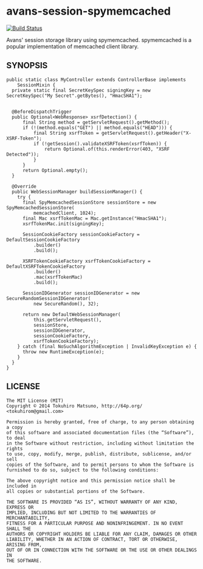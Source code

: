 # avans-session-spymemcached

[![Build Status](https://travis-ci.org/tokuhirom/avans-session-spymemcached.svg?branch=master)](https://travis-ci.org/tokuhirom/avans-session-spymemcached)

Avans' session storage library using spymemcached.
spymemcached is a popular implementation of memcached client library.

## SYNOPSIS

    public static class MyController extends ControllerBase implements
        SessionMixin {
      private static final SecretKeySpec signingKey = new SecretKeySpec("My Secret".getBytes(), "HmacSHA1");

      
      @BeforeDispatchTrigger
      public Optional<WebResponse> xsrfDetection() {
          final String method = getServletRequest().getMethod();
          if (!(method.equals("GET") || method.equals("HEAD"))) {
              final String xsrfToken = getServletRequest().getHeader("X-XSRF-Token");
              if (!getSession().validateXSRFToken(xsrfToken)) {
                  return Optional.of(this.renderError(403, "XSRF Detected"));
              }
          }
          return Optional.empty();
      }

      @Override
      public WebSessionManager buildSessionManager() {
        try {
          final SpyMemcachedSessionStore sessionStore = new SpyMemcachedSessionStore(
              memcachedClient, 1024);
          final Mac xsrfTokenMac = Mac.getInstance("HmacSHA1");
          xsrfTokenMac.init(signingKey);

          SessionCookieFactory sessionCookieFactory = DefaultSessionCookieFactory
              .builder()
              .build();

          XSRFTokenCookieFactory xsrfTokenCookieFactory = DefaultXSRFTokenCookieFactory
              .builder()
              .mac(xsrfTokenMac)
              .build();

          SessionIDGenerator sessionIDGenerator = new SecureRandomSessionIDGenerator(
              new SecureRandom(), 32);

          return new DefaultWebSessionManager(
              this.getServletRequest(),
              sessionStore,
              sessionIDGenerator,
              sessionCookieFactory,
              xsrfTokenCookieFactory);
        } catch (final NoSuchAlgorithmException | InvalidKeyException e) {
          throw new RuntimeException(e);
        }
      }
    }

## LICENSE

    The MIT License (MIT)
    Copyright © 2014 Tokuhiro Matsuno, http://64p.org/ <tokuhirom@gmail.com>

    Permission is hereby granted, free of charge, to any person obtaining a copy
    of this software and associated documentation files (the “Software”), to deal
    in the Software without restriction, including without limitation the rights
    to use, copy, modify, merge, publish, distribute, sublicense, and/or sell
    copies of the Software, and to permit persons to whom the Software is
    furnished to do so, subject to the following conditions:

    The above copyright notice and this permission notice shall be included in
    all copies or substantial portions of the Software.

    THE SOFTWARE IS PROVIDED “AS IS”, WITHOUT WARRANTY OF ANY KIND, EXPRESS OR
    IMPLIED, INCLUDING BUT NOT LIMITED TO THE WARRANTIES OF MERCHANTABILITY,
    FITNESS FOR A PARTICULAR PURPOSE AND NONINFRINGEMENT. IN NO EVENT SHALL THE
    AUTHORS OR COPYRIGHT HOLDERS BE LIABLE FOR ANY CLAIM, DAMAGES OR OTHER
    LIABILITY, WHETHER IN AN ACTION OF CONTRACT, TORT OR OTHERWISE, ARISING FROM,
    OUT OF OR IN CONNECTION WITH THE SOFTWARE OR THE USE OR OTHER DEALINGS IN
    THE SOFTWARE.
